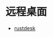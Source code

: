 <!--
 * @Author: jackning 270580156@qq.com
 * @Date: 2024-12-09 10:05:47
 * @LastEditors: jackning 270580156@qq.com
 * @LastEditTime: 2024-12-27 09:40:04
 * @Description: bytedesk.com https://github.com/Bytedesk/bytedesk
 *   Please be aware of the BSL license restrictions before installing Bytedesk IM – 
 *  selling, reselling, or hosting Bytedesk IM as a service is a breach of the terms and automatically terminates your rights under the license.
 *  Business Source License 1.1: https://github.com/Bytedesk/bytedesk/blob/main/LICENSE 
 *  contact: 270580156@qq.com 
 *  联系：270580156@qq.com
 * Copyright (c) 2024 by bytedesk.com, All Rights Reserved. 
-->
# 远程桌面

- [rustdesk](https://github.com/rustdesk/rustdesk)

